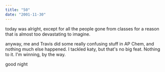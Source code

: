 ```yaml
---
title: "50"
date: "2001-11-30"
---
```


today was alright, except for all the people gone from classes for a reason that is almost too devastating to imagine.

anyway, me and Travis did some really confusing stuff in AP Chem, and nothing much else happened. I tackled katy, but that's no big feat. Nothing to it. I'm winning, by the way.

good night
